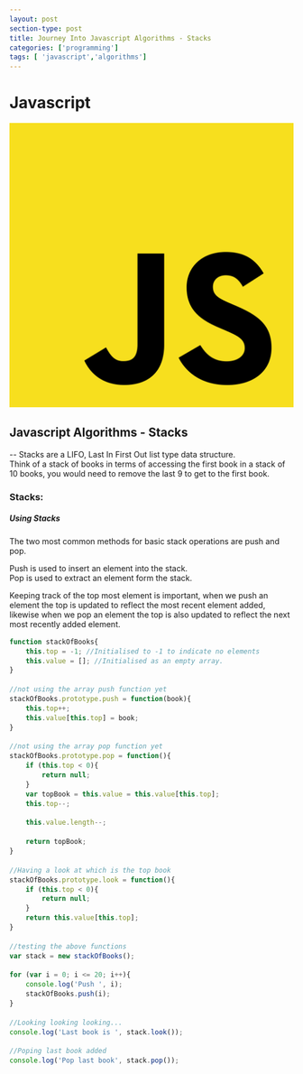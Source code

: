 ```yaml
---
layout: post
section-type: post
title: Journey Into Javascript Algorithms - Stacks
categories: ['programming']
tags: [ 'javascript','algorithms']
---
```


# Javascript 

![Javascript](/img/javascript.png)  

## Javascript Algorithms - Stacks

-- Stacks are a LIFO, Last In First Out list type data structure.  
Think of a stack of books in terms of accessing the first book in a stack of 10 books, you would need to remove the last 9 to get to the first book.  

### Stacks:  

##### Using Stacks 

The two most common methods for basic stack operations are push and pop.  

Push is used to insert an element into the stack.  
Pop is used to extract an element form the stack.  

Keeping track of the top most element is important, when we push an element the top is updated to reflect the most recent element added, likewise when we pop an element the top is also updated to reflect the next most recently added element.  

```javascript
function stackOfBooks{
    this.top = -1; //Initialised to -1 to indicate no elements
    this.value = []; //Initialised as an empty array.
}

//not using the array push function yet
stackOfBooks.prototype.push = function(book){
    this.top++;
    this.value[this.top] = book;
}

//not using the array pop function yet
stackOfBooks.prototype.pop = function(){
    if (this.top < 0){
        return null;
    }
    var topBook = this.value = this.value[this.top];
    this.top--;

    this.value.length--;

    return topBook;
}

//Having a look at which is the top book
stackOfBooks.prototype.look = function(){
    if (this.top < 0){
        return null;
    }
    return this.value[this.top];
}

//testing the above functions
var stack = new stackOfBooks();

for (var i = 0; i <= 20; i++){
    console.log('Push ', i);
    stackOfBooks.push(i);
}

//Looking looking looking...
console.log('Last book is ', stack.look());

//Poping last book added
console.log('Pop last book', stack.pop());



```
